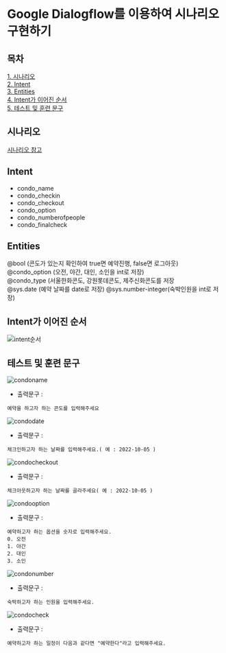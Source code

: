 # Google Dialogflow를 이용하여 시나리오 구현하기
## 목차
  [1. 시나리오](https://github.com/Chun-Jihun/Comento_From_planning_to_chatbot/blob/main/week3/report.md#시나리오)   
  [2. Intent](https://github.com/Chun-Jihun/Comento_From_planning_to_chatbot/blob/main/week3/report.md#Intent)   
  [3. Entities](https://github.com/Chun-Jihun/Comento_From_planning_to_chatbot/blob/main/week3/report.md#Entities)   
  [4. Intent가 이어진 순서](https://github.com/Chun-Jihun/Comento_From_planning_to_chatbot/blob/main/week3/report.md#Intent가-이어진-순서)   
  [5. 테스트 및 훈련 문구](https://github.com/Chun-Jihun/Comento_From_planning_to_chatbot/blob/main/week3/report.md#테스트-및-훈련-문구)
## 시나리오
  [시나리오 참고](https://github.com/Chun-Jihun/Comento_From_planning_to_chatbot/blob/main/week2/report.md)
## Intent
  - condo_name
  - condo_checkin
  - condo_checkout
  - condo_option
  - condo_numberofpeople
  - condo_finalcheck
## Entities
  @bool (콘도가 있는지 확인하여 true면 예약진행, false면 로그아웃)   
  @condo_option (오전, 야간, 대인, 소인을 int로 저장)   
  @condo_type (서울한화콘도, 강원롯데콘도, 제주신화콘도를 저장   
  @sys.date (예약 날짜를 date로 저장)
  @sys.number-integer(숙박인원을 int로 저장)
## Intent가 이어진 순서
  ![intent순서](https://user-images.githubusercontent.com/86049096/194510846-7011a8c9-208e-4bb3-b61e-95950c41a060.JPG)

## 테스트 및 훈련 문구
![condoname](https://user-images.githubusercontent.com/86049096/194510871-31b1d08b-e9d2-427f-8c00-74f2740a107e.JPG)
- 출력문구 : 
```
예약을 하고자 하는 콘도를 입력해주세요
```
![condodate](https://user-images.githubusercontent.com/86049096/194510880-25674857-7657-415e-85d8-bbf8e51fdc11.JPG)
- 출력문구 : 
```
체크인하고자 하는 날짜를 입력해주세요.( 예 : 2022-10-05 )
```
![condocheckout](https://user-images.githubusercontent.com/86049096/194510899-2e159179-4ee5-47ab-8438-34ba1fa43440.JPG)
- 출력문구 : 
```
체크아웃하고자 하는 날짜를 골라주세요( 예 : 2022-10-05 )
```
![condooption](https://user-images.githubusercontent.com/86049096/194510907-ea29487c-d9a3-4459-86a5-90bf84942f65.JPG)
- 출력문구 : 
```
예약하고자 하는 옵션을 숫자로 입력해주세요.
0. 오전
1. 야간 
2. 대인 
3. 소인
```
![condonumber](https://user-images.githubusercontent.com/86049096/194510914-0435ec31-73ad-4c0a-ada4-e17152e389d6.JPG)
- 출력문구 : 
```
숙박하고자 하는 인원을 입력해주세요.
```
![condocheck](https://user-images.githubusercontent.com/86049096/194510924-1c5582e9-aacf-45b1-9493-3c71d005b524.JPG)
- 출력문구 : 
```
예약하고자 하는 일정이 다음과 같다면 "예약한다"라고 입력해주세요.
```
